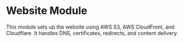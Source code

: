 # Website Module

This module sets up the website using AWS S3, AWS CloudFront, and Cloudflare. It handles DNS, certificates, redirects, and content delivery.